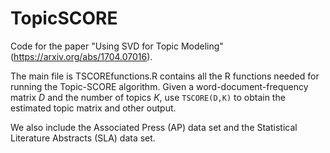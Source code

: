 # TopicSCORE
Code for the paper "Using SVD for Topic Modeling" (https://arxiv.org/abs/1704.07016).

The main file is TSCOREfunctions.R contains all the R functions needed for running the Topic-SCORE algorithm. Given a word-document-frequency matrix $D$ and the number of topics $K$, use $\texttt{TSCORE(D,K)}$ to obtain the estimated topic matrix and other output.    

We also include the Associated Press (AP) data set and the Statistical Literature Abstracts (SLA) data set. 

